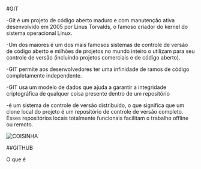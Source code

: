 #GIT 

-Git é um projeto de código aberto maduro e com manutenção ativa desenvolvido em 2005 por Linus Torvalds, o famoso criador do kernel do sistema operacional Linux. 

-Um dos maiores é um dos mais famosos sistemas de controle de versão de código aberto e milhões de projetos no mundo inteiro o utilizam para seu controle de versão (incluindo projetos comerciais e de código aberto).

-GIT permite aos desenvolvedores ter uma infinidade de ramos de código completamente independente.

-GIT usa um modelo de dados que ajuda a garantir a integridade criptográfica de qualquer coisa presente dentro de um repositório

-é um sistema de controle de versão distribuído, o que significa que um clone local do projeto é um repositório de controle de versão completo. Esses repositórios locais totalmente funcionais facilitam o trabalho offline ou remoto.


![COISINHA](https://sergioprado.org/wp-content/uploads/2018/03/git-logo2.jpeg)



##GITHUB

O que é











